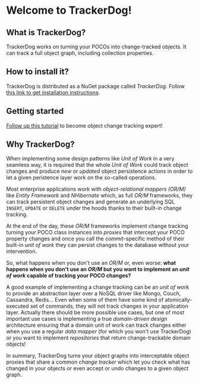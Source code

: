# Welcome to TrackerDog!


## What is TrackerDog?

TrackerDog works on turning your POCOs into change-tracked objects. It can track a full object graph, including collection properties.



## How to install it?

TrackerDog is distributed as a NuGet package called _TrackerDog_. Follow <a href="https://nuget.org/TrackerDog">this link to get installation instructions</a>.



## Getting started
<a href="52e40f26-3dfe-47e0-adf1-09233e98f42e">Follow up this tutorial</a> to become object change tracking expert!

## Why TrackerDog?

When implementing some design patterns like _Unit of Work_ in a very seamless way, it is required that the whole _Unit of Work_ could track object changes and produce _new_ or _updated_ object persistence actions in order to let a given peristence layer work on the so-called operations.


Most enterprise applications work with _object-relational mappers (OR/M)_ like _Entity Framework_ and _NHibernate_ which, as full _OR/M_ frameworks, they can track persistent object changes and generate an underlying SQL `INSERT`, `UPDATE` or `DELETE` under the hoods thanks to their built-in change tracking.


At the end of the day, these _OR/M_ frameworks implement change tracking turning your POCO class instances into _proxies_ that intercept your POCO property changes and once you call the _commit_-specific method of their built-in _unit of work_ they can persist changes to the database without your intervention.


So, what happens when you don't use an _OR/M_ or, even worse: **what happens when you don't use an _OR/M_ but you want to implement an _unit of work_ capable of tracking your POCO changes?**


A good example of implementing a change tracking can be an _unit of work_ to provide an abstraction layer over a NoSQL driver like Mongo, Couch, Cassandra, Redis... Even when some of them have some kind of atomically-executed set of commands, they will not track changes in your application layer. Actually there should be more possible use cases, but one of most important use cases is implementing a true _domain-driven design_ architecture ensuring that a domain unit of work can track changes either when you use a regular _data mapper_ (for which you won't use TrackerDog) or you want to implement _repositories_ that return change-trackable domain objects!


In summary, TrackerDog turns your object graphs into interceptable object proxies that share a common _change tracker_ which let you check what has changed in your objects or even accept or undo changes to a given object graph.
